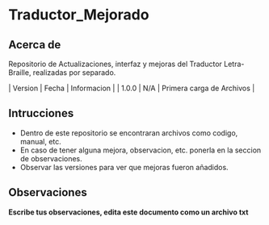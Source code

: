 # Traductor_Mejorado

## Acerca de
Repositorio de Actualizaciones, interfaz y mejoras del Traductor Letra-Braille, realizadas por separado.

| Version | Fecha | Informacion |
| 1.0.0 | N/A | Primera carga de Archivos |

## Intrucciones
- Dentro de este repositorio se encontraran archivos como codigo, manual, etc.
- En caso de tener alguna mejora, observacion, etc. ponerla en la seccion de observaciones.
- Observar las versiones para ver que mejoras fueron añadidos.

## Observaciones

**Escribe tus observaciones, edita este documento como un archivo txt**

